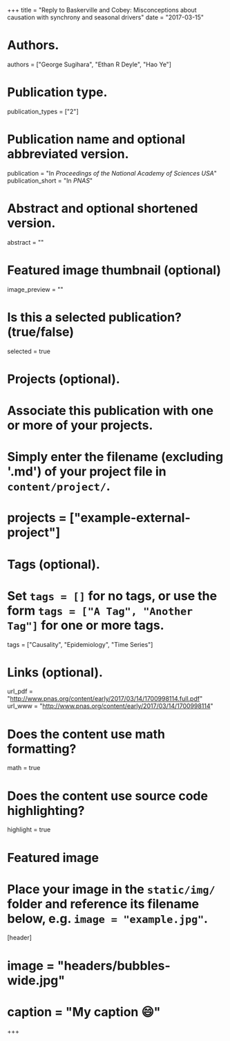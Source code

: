 +++
title = "Reply to Baskerville and Cobey: Misconceptions about causation with synchrony and seasonal drivers"
date = "2017-03-15"

# Authors.
authors = ["George Sugihara", "Ethan R Deyle", "Hao Ye"]

# Publication type.
publication_types = ["2"]

# Publication name and optional abbreviated version.
publication = "In *Proceedings of the National Academy of Sciences USA*"
publication_short = "In *PNAS*"

# Abstract and optional shortened version.
abstract = ""

# Featured image thumbnail (optional)
image_preview = ""

# Is this a selected publication? (true/false)
selected = true

# Projects (optional).
#   Associate this publication with one or more of your projects.
#   Simply enter the filename (excluding '.md') of your project file in `content/project/`.
# projects = ["example-external-project"]

# Tags (optional).
#   Set `tags = []` for no tags, or use the form `tags = ["A Tag", "Another Tag"]` for one or more tags.
tags = ["Causality", "Epidemiology", "Time Series"]

# Links (optional).
url_pdf = "http://www.pnas.org/content/early/2017/03/14/1700998114.full.pdf"
url_www = "http://www.pnas.org/content/early/2017/03/14/1700998114"

# Does the content use math formatting?
math = true

# Does the content use source code highlighting?
highlight = true

# Featured image
# Place your image in the `static/img/` folder and reference its filename below, e.g. `image = "example.jpg"`.
[header]
# image = "headers/bubbles-wide.jpg"
# caption = "My caption :smile:"

+++
